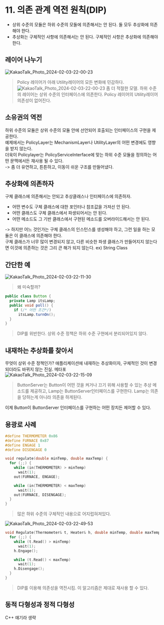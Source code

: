 # 11. 의존 관계 역전 원칙(DIP)
 - 상위 수준의 모듈은 하위 수준의 모둘에 의존해서는 안 된다. 둘 모두 추상화에 의존해야 한다.
 - 추상화는 구체적인 사항에 의존해서는 안 된다. 구체적인 사항은 추상화에 의존해야 한다.

## 레이어 나누기
![KakaoTalk_Photo_2024-02-03-22-00-23](https://github.com/WBBookStudy/AgileSoftwareDevelopment/assets/60125719/1bb51821-38a4-4aef-a94e-1cdda3a0e57d)
> Policy 레이어가 아래 Utility레이어의 모든 변화에 민감하다. 
![KakaoTalk_Photo_2024-02-03-22-00-23](https://github.com/WBBookStudy/AgileSoftwareDevelopment/assets/60125719/22633c44-d559-44ef-bc54-d128db158bde)
> 좀 더 적절한 모델. 하위 수준의 레이어는 상위 수준의 인터페이스에 의존한다. Policy 레이어의 Utility레이어 의존성이 없어진다. 

## 소유권의 역전 
하위 수준의 모듈은 상위 수준의 모듈 안에 선언되어 호출되는 인터페이스의 구현을 제공한다.  
예제에서는 PolicyLayer는 MechanismLayer나 UtilityLayer의 어떤 변경에도 영향을 받지 않는다.  
더욱이 Policylayer는 PolicyServiceInterface에 맞는 하위 수준 모듈을 정의하는 어떤 문맥에서든 재사용 될 수 있다.  
-> 좀 더 유연하고, 튼튼하고, 이동이 쉬운 구조를 만들어냈다.

## 추상화에 의존하자
구체 클래스에 의존해서는 안되고 추상클래스나 인터페이스에 의존하자.

 - 어떤 변수도 구체 클래스에 대한 포인터나 참조값을 가져선 안 된다.
 - 어떤 클래스도 구체 클래스에서 파생되어서는 안 된다.
 - 어떤 메소드도 그 기반 클래스에서 구현된 메소드를 오버라이드해서는 안 된다.
  
-> 하지만 어느 것인가는 구체 클래스의 인스턴스를 생성해야 하고, 그런 일을 하는 모듈은 이 클래스에 의존해야 한다.  
구체 클래스가 너무 많이 변경되지 않고, 다른 비슷한 파생 클래스가 만들어지지 않는다면 이것에 의존하는 것은 그리 큰 해가 되지 않는다. ex) String Class  

## 간단한 예
![KakaoTalk_Photo_2024-02-03-22-11-30](https://github.com/WBBookStudy/AgileSoftwareDevelopment/assets/60125719/f7beea8c-523e-427e-a606-12d2f861f1a5)
> 왜 미숙할까?
```Java
public class Button {
  private Lamp itsLamp;
  public void poll() {
    if (/* 어떤 조건*/) 
      itsLamp.turnOn();
  }
}
```
> DIP를 위반한다. 상위 수준 정책은 하위 수준 구현에서 분리되어있지 않다.

## 내재하는 추상화를 찾아서
무엇이 상위 수준 정책인가? 애플리케이션에 내재하는 추상화이자, 구체적인 것이 변경되더라도 바뀌지 않는 진실. 메타포  
![KakaoTalk_Photo_2024-02-03-22-15-09](https://github.com/WBBookStudy/AgileSoftwareDevelopment/assets/60125719/3aa0f72a-f304-4821-9ce6-093b09cd2be3)
> ButtonServer는 Button이 어떤 것을 켜거나 끄기 위해 사용할 수 있는 추상 메소드를 제공하고, Lamp는 ButtonServer인터페이스를 구현한다. Lamp는 의존을 당하는게 아니라 의존을 하게된다. 
  
이제 Button이 ButtonServer 인터페이스를 구현하는 어떤 장치든 제어할 수 있다.  

## 용광로 사례
```CPP
#define THERMOMETER 0x86
#define FURNACE 0x87
#define ENGAGE 1
#define DISENGAGE 0

void regulate(double minTemp, double maxTemp) {
  for (;;) {
    while (in(THERMOMETER) > minTemp)
      wait(1);
    out(FURNACE, ENGAGE);

    while (in(THERMOMETER) < maxTemp) 
      wait(1);
    out(FURNACE, DISENGAGE);
  }
}

```
> 많은 하위 수준의 구체적인 내용으로 어지럽혀져있다.

![KakaoTalk_Photo_2024-02-03-22-49-53](https://github.com/WBBookStudy/AgileSoftwareDevelopment/assets/60125719/6df79e0c-b2f3-4c44-8d9b-f520f946ce73)
```CPP
void Regulate(Thermometer& t, Heater& h, double minTemp, double maxTemp) {
  for (;;) {
    while (t.Read() > minTemp)
      wait(1);
    h.Engage();

    while (t.Read() < maxTemp) 
      wait(1);
    h.Disengage();
  }
}
```
> DIP를 이용해 의존성을 역전시킴. 이 알고리즘은 제대로 재사용 할 수 있다.

## 동적 다형성과 정적 다형성
C++ 얘기라 생략



  


